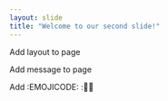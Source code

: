 ```yaml
---
layout: slide
title: "Welcome to our second slide!"
---
```


Add layout to page 

Add message to page

Add :EMOJICODE: :🙋‍♂️

